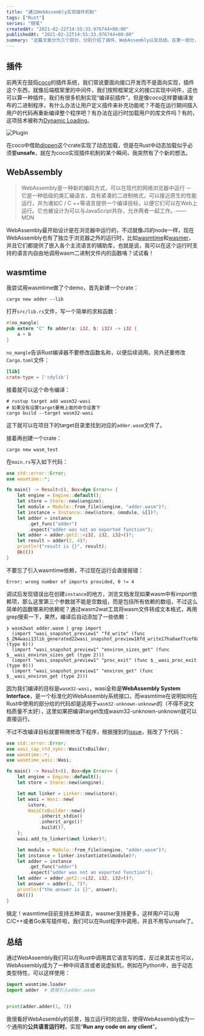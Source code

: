 ```yaml
---
title: "通过WebAssembly实现插件机制"
tags: ["Rust"]
series: "随笔"
createdAt: "2021-02-22T14:55:33.976744+00:00"
publishedAt: "2021-02-22T14:55:33.976744+00:00"
summary: "这篇文章分为三个部分，分别介绍了插件、WebAssembly以及总结。在第一部分，作者介绍了插件的原理和实现方法，并讨论了在Rust中动态加载插件的可能性。在第二部分，作者介绍了WebAssembly的概念、原理和实现方法，并演示了如何在Rust中调用WebAssembly编写的函数。在第三部分，作者总结了WebAssembly的前景。"
---
```


## 插件

前两天在鼓捣[coco](https://github.com/inherd/coco)的插件系统，我们常说要面向接口开发而不是面向实现，插件这个东西，就像后端框架里的中间件，我们按照框架定义的接口实现中间件，这也可以算一种插件，我们有很多机制实现“编译前插件”，但是像coco这样要编译发布的二进制程序，有什么办法让用户定义插件来补充功能呢？不能在运行期间插入用户的代码再重新编译整个程序吧？有办法在运行时加载用户的库文件吗？有的，这项技术被称为[Dynamic Loading](https://en.wikipedia.org/wiki/Dynamic_loading)。

![Plugin](https://i.loli.net/2021/02/22/SdDIRAY45lGKXWV.png)

在coco中借助[dlopen](https://crates.io/crates/dlopen)这个crate实现了动态加载，但是在Rust中动态加载似乎必须要**unsafe**，就在为coco实现插件机制的某个瞬间，我突然有了个新的想法。

## WebAssembly

> WebAssembly是一种新的编码方式，可以在现代的网络浏览器中运行 － 它是一种低级的类汇编语言，具有紧凑的二进制格式，可以接近原生的性能运行，并为诸如C / C ++等语言提供一个编译目标，以便它们可以在Web上运行。它也被设计为可以与JavaScript共存，允许两者一起工作。——MDN

WebAssembly最开始设计是在浏览器中运行的，不过就像JS的node一样，现在WebAssembly也有了独立于浏览器之外的运行时，比如[wasmtime](https://github.com/bytecodealliance/wasmtime)和[wasmer](https://github.com/wasmerio/wasmer)，并且它们都提供了嵌入各个主流语言的辅助库，也就是说，我可以在这个运行时支持的语言内自由地调用wasm二进制文件内的函数咯？试试看！

## wasmtime

我尝试用wasmtime做了个demo，首先新建一个crate：

```shell
cargo new adder --lib
```

打开`src/lib.rs`文件，写一个简单的求和函数：

```rust
#[no_mangle]
pub extern "C" fn adder(a: i32, b: i32) -> i32 {
    a + b
}
```

`no_mangle`告诉Rust编译器不要修改函数名称，以便后续调用。另外还要修改`Cargo.toml`文件：

```toml
[lib]
crate-type = ['cdylib']
```

接着就可以这个命令编译：

```shell
# rustup target add wasm32-wasi
# 如果没有设置target要用上面的命令设置下
cargo build --target wasm32-wasi
```

这下就可以在项目下的target目录里找到对应的`adder.wasm`文件了。

接着再创建一个crate：

```shell
cargo new wasm_test
```

在`main.rs`写入如下代码：

```rust
use std::error::Error;
use wasmtime::*;

fn main() -> Result<(), Box<dyn Error>> {
    let engine = Engine::default();
    let store = Store::new(&engine);
    let module = Module::from_file(&engine, "adder.wasm")?;
    let instance = Instance::new(&store, &module, &[])?;
    let adder = instance
        .get_func("adder")
        .expect("adder was not an exported function");
    let adder = adder.get2::<i32, i32, i32>()?;
    let result = adder(2, 4)?;
    println!("result is {}", result);
    Ok(())
}
```

不要忘了引入wasmtime依赖，不过现在运行会直接报错：

```
Error: wrong number of imports provided, 0 != 4
```

调试后发现错误出在创建`instance`的地方，浏览文档发现如果wasm中有import依赖项，那么这里第三个参数就不能是空数组，而是包括所有依赖的数组，不过这么简单的函数哪来的依赖呢？通过wasm2wat工具将wasm文件转成文本格式，再用grep搜索一下，果然，编译后自动添加了一些依赖：

```shell
❯ wasm2wat adder.wasm | grep import
  (import "wasi_snapshot_preview1" "fd_write" (func $_ZN4wasi13lib_generated22wasi_snapshot_preview18fd_write17ha0aef7cef0a152b0E (type 6)))
  (import "wasi_snapshot_preview1" "environ_sizes_get" (func $__wasi_environ_sizes_get (type 2)))
  (import "wasi_snapshot_preview1" "proc_exit" (func $__wasi_proc_exit (type 0)))
  (import "wasi_snapshot_preview1" "environ_get" (func $__wasi_environ_get (type 2)))
```

因为我们编译的目标是`wasm32-wasi`，wasi全称是**WebAssembly System Interface**，是一个标准化的WebAssembly系统接口，而wasmtime在说明如何在Rust中使用的部分给的代码却是适用于`wasm32-unknown-unknown`的（不得不说文档质量不太好），这里如果把编译target改成wasm32-unknown-unknown就可以直接运行。

不过不改编译目标就要稍微修改下程序，根据搜到的[issue](https://github.com/bytecodealliance/wasmtime/issues/1730)，我改了下代码：

```rust
use std::error::Error;
use wasi_cap_std_sync::WasiCtxBuilder;
use wasmtime::*;
use wasmtime_wasi::Wasi;

fn main() -> Result<(), Box<dyn Error>> {
    let engine = Engine::default();
    let store = Store::new(&engine);

    let mut linker = Linker::new(&store);
    let wasi = Wasi::new(
        &store,
        WasiCtxBuilder::new()
            .inherit_stdio()
            .inherit_args()?
            .build()?,
    );
    wasi.add_to_linker(&mut linker)?;

    let module = Module::from_file(&engine, "adder.wasm")?;
    let instance = linker.instantiate(&module)?;
    let adder = instance
        .get_func("adder")
        .expect("adder was not an exported function");
    let adder = adder.get2::<i32, i32, i32>()?;
    let answer = adder(1, 7)?;
    println!("the answer is {}", answer);
    Ok(())
}
```

搞定！wasmtime目前支持五种语言，wasmer支持更多，这样用户可以用C/C++或者Go来写插件啦，我们可以在Rust程序中调用，并且不用写unsafe了。

## 总结

通过WebAssembly我们可以在Rust中调用其它语言写的库，反过来其实也可以，WebAssembly成为了一种中间语言或者说虚拟机，例如在Python中，由于动态类型特性，可以这样使用：

```python
import wasmtime.loader
import adder  # 直接引入adder.wasm


print(adder.adder(1, 7))
```

我很看好WebAssembly的前景，独立运行时的出现，使得WebAssembly成为一个通用的**公共语言运行时**，实现“**Run any code on any client**”。
